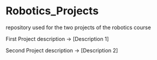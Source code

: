 # Robotics_Projects
repository used for the two projects of the robotics course

First Project description -> [Description 1]

Second Project description -> [Description 2]
